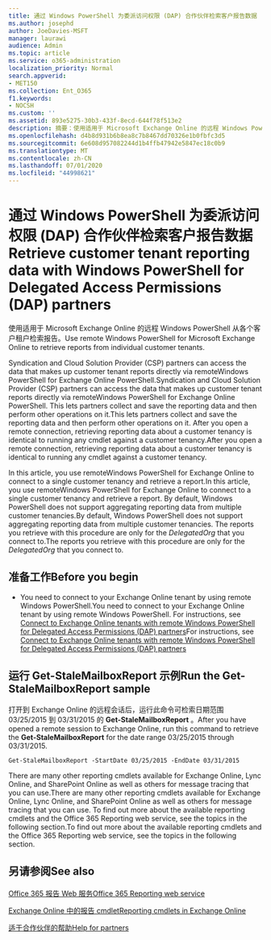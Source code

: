 ```yaml
---
title: 通过 Windows PowerShell 为委派访问权限 (DAP) 合作伙伴检索客户报告数据
ms.author: josephd
author: JoeDavies-MSFT
manager: laurawi
audience: Admin
ms.topic: article
ms.service: o365-administration
localization_priority: Normal
search.appverid:
- MET150
ms.collection: Ent_O365
f1.keywords:
- NOCSH
ms.custom: ''
ms.assetid: 893e5275-30b3-433f-8ecd-644f78f513e2
description: 摘要：使用适用于 Microsoft Exchange Online 的远程 Windows PowerShell 检索单个客户租户的报告。
ms.openlocfilehash: d4b8d931b6b8ea8c7b8467dd70326e1b0fbfc3d5
ms.sourcegitcommit: 6e608d957082244d1b4ffb47942e5847ec18c0b9
ms.translationtype: MT
ms.contentlocale: zh-CN
ms.lasthandoff: 07/01/2020
ms.locfileid: "44998621"
---
```

# <a name="retrieve-customer-tenant-reporting-data-with-windows-powershell-for-delegated-access-permissions-dap-partners"></a><span data-ttu-id="87af5-103">通过 Windows PowerShell 为委派访问权限 (DAP) 合作伙伴检索客户报告数据</span><span class="sxs-lookup"><span data-stu-id="87af5-103">Retrieve customer tenant reporting data with Windows PowerShell for Delegated Access Permissions (DAP) partners</span></span>

<span data-ttu-id="87af5-104">使用适用于 Microsoft Exchange Online 的远程 Windows PowerShell 从各个客户租户检索报告。</span><span class="sxs-lookup"><span data-stu-id="87af5-104">Use remote Windows PowerShell for Microsoft Exchange Online to retrieve reports from individual customer tenants.</span></span>
  
<span data-ttu-id="87af5-105">Syndication and Cloud Solution Provider (CSP) partners can access the data that makes up customer tenant reports directly via remoteWindows PowerShell for Exchange Online PowerShell.</span><span class="sxs-lookup"><span data-stu-id="87af5-105">Syndication and Cloud Solution Provider (CSP) partners can access the data that makes up customer tenant reports directly via remoteWindows PowerShell for Exchange Online PowerShell.</span></span> <span data-ttu-id="87af5-106">This lets partners collect and save the reporting data and then perform other operations on it.</span><span class="sxs-lookup"><span data-stu-id="87af5-106">This lets partners collect and save the reporting data and then perform other operations on it.</span></span> <span data-ttu-id="87af5-107">After you open a remote connection, retrieving reporting data about a customer tenancy is identical to running any cmdlet against a customer tenancy.</span><span class="sxs-lookup"><span data-stu-id="87af5-107">After you open a remote connection, retrieving reporting data about a customer tenancy is identical to running any cmdlet against a customer tenancy.</span></span>
  
<span data-ttu-id="87af5-108">In this article, you use remoteWindows PowerShell for Exchange Online to connect to a single customer tenancy and retrieve a report.</span><span class="sxs-lookup"><span data-stu-id="87af5-108">In this article, you use remoteWindows PowerShell for Exchange Online to connect to a single customer tenancy and retrieve a report.</span></span> <span data-ttu-id="87af5-109">By default, Windows PowerShell does not support aggregating reporting data from multiple customer tenancies.</span><span class="sxs-lookup"><span data-stu-id="87af5-109">By default, Windows PowerShell does not support aggregating reporting data from multiple customer tenancies.</span></span> <span data-ttu-id="87af5-110">The reports you retrieve with this procedure are only for the  _DelegatedOrg_ that you connect to.</span><span class="sxs-lookup"><span data-stu-id="87af5-110">The reports you retrieve with this procedure are only for the  _DelegatedOrg_ that you connect to.</span></span>
  
 
## <a name="before-you-begin"></a><span data-ttu-id="87af5-111">准备工作</span><span class="sxs-lookup"><span data-stu-id="87af5-111">Before you begin</span></span>

- <span data-ttu-id="87af5-112">You need to connect to your Exchange Online tenant by using remote Windows PowerShell.</span><span class="sxs-lookup"><span data-stu-id="87af5-112">You need to connect to your Exchange Online tenant by using remote Windows PowerShell.</span></span> <span data-ttu-id="87af5-113">For instructions, see [Connect to Exchange Online tenants with remote Windows PowerShell for Delegated Access Permissions (DAP) partners](connect-to-exchange-online-tenants-with-remote-windows-powershell-for-delegated.md)</span><span class="sxs-lookup"><span data-stu-id="87af5-113">For instructions, see [Connect to Exchange Online tenants with remote Windows PowerShell for Delegated Access Permissions (DAP) partners](connect-to-exchange-online-tenants-with-remote-windows-powershell-for-delegated.md)</span></span>
    
## <a name="run-the-get-stalemailboxreport-sample"></a><span data-ttu-id="87af5-114">运行 Get-StaleMailboxReport 示例</span><span class="sxs-lookup"><span data-stu-id="87af5-114">Run the Get-StaleMailboxReport sample</span></span>

<span data-ttu-id="87af5-115">打开到 Exchange Online 的远程会话后，运行此命令可检索日期范围 03/25/2015 到 03/31/2015 的 **Get-StaleMailboxReport** 。</span><span class="sxs-lookup"><span data-stu-id="87af5-115">After you have opened a remote session to Exchange Online, run this command to retrieve the **Get-StaleMailboxReport** for the date range 03/25/2015 through 03/31/2015.</span></span>
  
```
Get-StaleMailboxReport -StartDate 03/25/2015 -EndDate 03/31/2015
```

<span data-ttu-id="87af5-116">There are many other reporting cmdlets available for Exchange Online, Lync Online, and SharePoint Online as well as others for message tracing that you can use.</span><span class="sxs-lookup"><span data-stu-id="87af5-116">There are many other reporting cmdlets available for Exchange Online, Lync Online, and SharePoint Online as well as others for message tracing that you can use.</span></span> <span data-ttu-id="87af5-117">To find out more about the available reporting cmdlets and the Office 365 Reporting web service, see the topics in the following section.</span><span class="sxs-lookup"><span data-stu-id="87af5-117">To find out more about the available reporting cmdlets and the Office 365 Reporting web service, see the topics in the following section.</span></span>
  
## <a name="see-also"></a><span data-ttu-id="87af5-118">另请参阅</span><span class="sxs-lookup"><span data-stu-id="87af5-118">See also</span></span>

#### 

[<span data-ttu-id="87af5-119">Office 365 报告 Web 服务</span><span class="sxs-lookup"><span data-stu-id="87af5-119">Office 365 Reporting web service</span></span>](https://go.microsoft.com/fwlink/p/?LinkId=532777)
  
[<span data-ttu-id="87af5-120">Exchange Online 中的报告 cmdlet</span><span class="sxs-lookup"><span data-stu-id="87af5-120">Reporting cmdlets in Exchange Online</span></span>](https://go.microsoft.com/fwlink/p/?LinkId=526430)
  
[<span data-ttu-id="87af5-121">适于合作伙伴的帮助</span><span class="sxs-lookup"><span data-stu-id="87af5-121">Help for partners</span></span>](https://go.microsoft.com/fwlink/p/?LinkID=533477)

